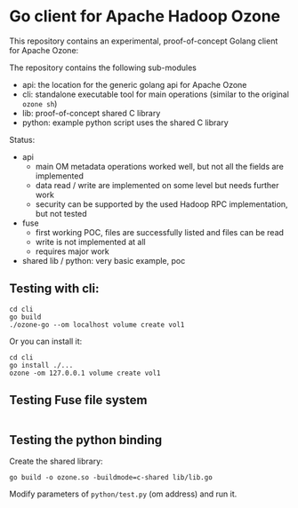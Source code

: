 # Go client for Apache Hadoop Ozone

This repository contains an experimental, proof-of-concept Golang client for Apache Ozone:

The repository contains the following sub-modules

 * api: the location for the generic golang api for Apache Ozone
 * cli: standalone executable tool for main operations (similar to the original `ozone sh`)
 * lib: proof-of-concept shared C library
 * python: example python script uses the shared C library

Status:

 * api
   * main OM metadata operations worked well, but not all the fields are implemented
   * data read / write are implemented on some level but needs further work
   * security can be supported by the used Hadoop RPC implementation, but not tested
 * fuse
   * first working POC, files are successfully listed and files can be read
   * write is not implemented at all
   * requires major work
  * shared lib / python: very basic example, poc

## Testing with cli:

```
cd cli
go build
./ozone-go --om localhost volume create vol1
```

Or you can install it:

```
cd cli
go install ./...
ozone -om 127.0.0.1 volume create vol1
```

## Testing Fuse file system

```

```

## Testing the python binding

Create the shared library:

```
go build -o ozone.so -buildmode=c-shared lib/lib.go
```

Modify parameters of `python/test.py` (om address) and run it.
